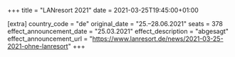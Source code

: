 +++
title = "LANresort 2021"
date = 2021-03-25T19:45:00+01:00

[extra]
country_code = "de"
original_date = "25.–28.06.2021"
seats = 378
effect_announcement_date = "25.03.2021"
effect_description = "abgesagt"
effect_announcement_url = "https://www.lanresort.de/news/2021-03-25-2021-ohne-lanresort"
+++
